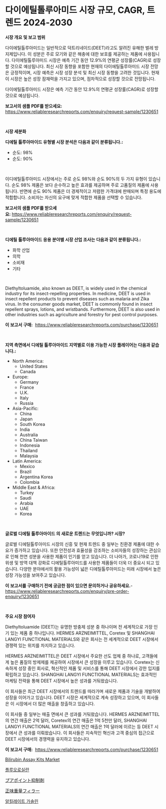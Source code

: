 <p><h1>다이에틸톨루아미드 시장 규모, CAGR, 트렌드 2024-2030</h1></p><p><strong>시장 개요 및 보고 범위</strong></p>
<p><p>다이에틸톨루아미드는 일반적으로 덕트리네이드(DEET)라고도 알려진 유해한 벌레 방지제입니다. 이 성분은 주로 모기와 같은 해충에 대한 보호를 제공하는 제품에 사용됩니다. 다이에틸톨루아미드 시장은 예측 기간 동안 12.9%의 연평균 성장률(CAGR)로 성장할 것으로 예상됩니다. 최신 시장 동향을 포함한 현재의 다이에틸톨루아미드 시장 전망은 긍정적이며, 시장 예측은 시장 성장 분석 및 최신 시장 동향을 고려한 것입니다. 현재 이 시장은 높은 성장 잠재력을 가지고 있으며, 점차적으로 성장할 것으로 전망됩니다. </p><p>다이에틸톨루아미드 시장은 예측 기간 동안 12.9%의 연평균 성장률(CAGR)로 성장할 것으로 예상됩니다.</p></p>
<p><strong>보고서의 샘플 PDF를 받으세요:</strong> <a href="https://www.reliableresearchreports.com/enquiry/request-sample/1230651">https://www.reliableresearchreports.com/enquiry/request-sample/1230651</a></p>
<p>&nbsp;</p>
<p><strong>시장 세분화</strong></p>
<p><strong>디에틸 톨루아마이드 유형별 시장 분석은 다음과 같이 분류됩니다.:</strong></p>
<p><ul><li>순도: 98%</li><li>순도: 90%</li></ul></p>
<p>&nbsp;</p>
<p><p>이디에틸톨루아미드 시장에서는 주로 순도 98%와 순도 90%의 두 가지 유형이 있습니다. 순도 98% 제품은 보다 순수하고 높은 효과를 제공하며 주로 고품질의 제품에 사용됩니다. 반면에 순도 90% 제품은 더 경제적이고 저렴한 가격대에 판매되며 특정 용도에 적합합니다. 소비자는 자신의 요구에 맞게 적합한 제품을 선택할 수 있습니다.</p></p>
<p><strong>보고서의 샘플 PDF를 받으세요:</strong>&nbsp;<a href="https://www.reliableresearchreports.com/enquiry/request-sample/1230651">https://www.reliableresearchreports.com/enquiry/request-sample/1230651</a></p>
<p>&nbsp;</p>
<p><strong> 디에틸 톨루아마이드 응용 분야별 시장 산업 조사는 다음과 같이 분류됩니다.:</strong></p>
<p><ul><li>화학 산업</li><li>의학</li><li>소비재</li><li>기타</li></ul></p>
<p>&nbsp;</p>
<p><p>Diethyltoluamide, also known as DEET, is widely used in the chemical industry for its insect-repelling properties. In medicine, DEET is used in insect repellent products to prevent diseases such as malaria and Zika virus. In the consumer goods market, DEET is commonly found in insect repellent sprays, lotions, and wristbands. Furthermore, DEET is also used in other industries such as agriculture and forestry for pest control purposes.</p></p>
<p><strong>이 보고서 구매:</strong>&nbsp; <a href="https://www.reliableresearchreports.com/purchase/1230651">https://www.reliableresearchreports.com/purchase/1230651</a></p>
<p>&nbsp;</p>
<p><strong>지역 측면에서 디에틸 톨루아마이드 지역별로 이용 가능한 시장 플레이어는 다음과 같습니다.:</strong></p>
<p><ul>
    <li>
        North America:
        <ul>
            <li>United States</li>
            <li>Canada</li>
        </ul>
    </li>
    <li>
        Europe:
        <ul>
            <li>Germany</li>
            <li>France</li>
            <li>U.K.</li>
            <li>Italy</li>
            <li>Russia</li>
        </ul>
    </li>
    <li>
        Asia-Pacific:
        <ul>
            <li>China</li>
            <li>Japan</li>
            <li>South Korea</li>
            <li>India</li>
            <li>Australia</li>
            <li>China Taiwan</li>
            <li>Indonesia</li>
            <li>Thailand</li>
            <li>Malaysia</li>
        </ul>
    </li>
    <li>
        Latin America:
        <ul>
            <li>Mexico</li>
            <li>Brazil</li>
            <li>Argentina Korea</li>
            <li>Colombia</li>
        </ul>
    </li>
    <li>
        Middle East & Africa:
        <ul>
            <li>Turkey</li>
            <li>Saudi</li>
            <li>Arabia</li>
            <li>UAE</li>
            <li>Korea</li>
        </ul>
    </li>
    </ul></p>
<p>&nbsp;</p>
<p><strong>글로벌 디에틸 톨루아마이드 의 새로운 트렌드는 무엇입니까? 시장?</strong></p>
<p><p>글로벌 디에틸톨루아미드 시장의 신흥 및 현재 트렌드 중 일부는 친환경 제품에 대한 수요가 증가하고 있습니다. 또한 안전성과 효율성을 강조하는 소비자들의 성장하는 관심으로 인해 천연 성분을 사용한 제품이 인기를 얻고 있습니다. 더 나아가, 코로나19로 인한 위생 및 방역 대책 강화로 디에틸톨루아미드를 사용한 제품들이 더욱 더 중요시 되고 있습니다. 다양한 분야에서의 활용 가능성이 넓은 디에틸톨루아미드는 미래 시장에서 높은 성장 가능성을 보여주고 있습니다.</p></p>
<p><strong>이 보고서를 구매하기 전에 궁금한 점이 있으면 문의하거나 공유하세요.</strong>- <a href="https://www.reliableresearchreports.com/enquiry/pre-order-enquiry/1230651">https://www.reliableresearchreports.com/enquiry/pre-order-enquiry/1230651</a></p>
<p>&nbsp;</p>
<p><strong>주요 시장 참여자</strong></p>
<p><p>Diethyltoluamide (DEET)는 유명한 방충제 성분 중 하나이며 전 세계적으로 가장 인기 있는 제품 중 하나입니다. HERMES ARZNEIMITTEL, Coretex 및 SHANGHAI LANGYI FUNCTIONAL MATERIALS와 같은 회사는 전 세계적으로 DEET 시장에서 경쟁력 있는 위치를 차지하고 있습니다.</p><p>HERMES ARZNEIMITTEL은 DEET 시장에서 주요한 선도 업체 중 하나로, 고객들에게 높은 품질의 방제제를 제공하여 시장에서 큰 성장을 이루고 있습니다. Coretex는 신속하게 성장 중인 회사로, 혁신적인 제품 및 서비스를 통해 DEET 시장에서 강한 입지를 확립하고 있습니다. SHANGHAI LANGYI FUNCTIONAL MATERIALS는 효과적인 마케팅 전략을 통해 DEET 시장에서 높은 성과를 거둬왔습니다.</p><p>이 회사들은 최근 DEET 시장에서의 트렌드를 따라가며 새로운 제품과 기술을 개발하여 성장을 이어가고 있습니다. DEET 시장은 세계적으로 계속 성장하고 있으며, 이 회사들은 이 시장에서 더 많은 매출을 창출하고 있습니다.</p><p>이 회사들 중 일부는 매출 면에서 큰 성과를 거둬왔습니다. HERMES ARZNEIMITTEL의 연간 매출은 2억 달러, Coretex의 연간 매출은 1억 5천만 달러, SHANGHAI LANGYI FUNCTIONAL MATERIALS의 연간 매출은 1억 달러에 이르는 등 DEET 시장에서 큰 성과를 이뤄왔습니다. 이 회사들은 지속적인 혁신과 고객 중심의 접근으로 DEET 시장에서의 경쟁력을 유지하고 있습니다.</p></p>
<p><strong>이 보고서 구매:</strong>&nbsp;&nbsp;<a href="https://www.reliableresearchreports.com/purchase/1230651">https://www.reliableresearchreports.com/purchase/1230651</a></p>
<p><p><a href="https://issuu.com/reportprime-2/docs/bilirubin-assay-kits-market-size-2030.pptx">Bilirubin Assay Kits Market</a></p><p><a href="https://github.com/vskv4779xr1/Market-Research-Report-List-1/blob/main/89096783812.md">플루오로실란</a></p><p><a href="https://github.com/ksxzwxabcuynh011/Market-Research-Report-List-1/blob/main/77288414208.md">プアポイント抑制剤</a></p><p><a href="https://medium.com/@alonzomoenrt8956/%E3%83%8D%E3%83%83%E3%83%88%E9%87%8D%E9%87%8F%E5%85%85%E5%A1%AB%E6%A9%9F%E3%81%AE%E5%B8%82%E5%A0%B4%E8%A6%8F%E6%A8%A1-cagr-%E3%83%88%E3%83%AC%E3%83%B3%E3%83%89-2024%E5%B9%B4%E3%81%8B%E3%82%892030%E5%B9%B4-2cec6992b0ea">正味重量フィラー</a></p><p><a href="https://medium.com/@elod.85/%EC%95%8C%ED%82%AC%EB%A0%88%EC%9D%B4%ED%8A%B8-%EA%B0%80%EC%86%94%EB%A6%B0-%EC%8B%9C%EC%9E%A5-%EA%B7%9C%EB%AA%A8-cagr-2024-2030%EB%85%84-%EC%B6%94%EC%9D%B4-92494e1cbf53">알킬레이트 가솔린</a></p></p>

